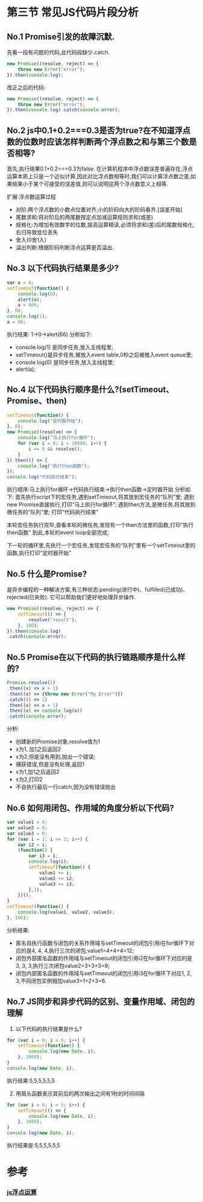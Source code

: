 # 第三节 常见JS代码片段分析

## No.1 Promise引发的故障沉默.

先看一段有问题的代码,此代码段缺少.catch.

```js
new Promise((resolve, reject) => {
    throw new Error("error");
}).then(console.log);
```

改正之后的代码:

```js
new Promise((resolve, reject) => {
    throw new Error("error");
}).then(console.log).catch(console.error);
```

## No.2 js中0.1+0.2===0.3是否为true?在不知道浮点数的位数时应该怎样判断两个浮点数之和与第三个数是否相等?

首先,执行结果0.1+0.2===0.3为false.
在计算机程序中浮点数误差普遍存在,浮点运算本质上只是一个近似计算,因此对比浮点数相等时,我们可以计算浮点数之差,如果结果小于某个可接受的误差值,则可以说明这两个浮点数意义上相等.

扩展:浮点数运算过程
* 对阶:两个浮点数的小数点位置对齐,小的阶码向大的阶码看齐.[误差开始]
* 尾数求和:将对阶后的两尾数按定点加减运算规则求和(或差)
* 规格化:为增加有效数字的位数,提高运算精读,必须将求和(差)后的尾数规格化,右归导致低位丢失
* 舍入(0舍1入)
* 溢出判断:根据阶码判断浮点运算是否溢出.

## No.3 以下代码执行结果是多少?

```js
var a = 6;
setTimeout(function() {
    console.log(0);
    alert(a);
    a = 666;
}, 0);
console.log(1);
a = 66;
```
执行结果: 1->0->alert(66)
分析如下:
* console.log(1) 是同步任务,放入主线程里;
* setTimeout()是异步任务,被放入event table,0秒之后被推入event queue里;
* console.log(0) 是同步任务,放入主线程里;
* alert(a);

## No.4 以下代码执行顺序是什么?(setTimeout、Promise、then)

```js
setTimeout(function() {
    console.log("定时器开始");
}, 0);
new Promise((resolve) => {
    console.log("马上执行for循环");
    for (var i = 0; i < 10000; i++) {
        i == 9 && resolve();
    }
}).then(() => {
    console.log("执行then函数");
});
console.log("代码执行结束");
```
执行顺序:马上执行for循环->代码执行结束->执行then函数->定时器开始
分析如下:
首先执行script下的宏任务,遇到setTimeout,将其放到宏任务的“队列”里;
遇到new Promise直接执行,打印“马上执行for循环”;
遇到then方法,是微任务,将其放到微任务的“队列”里;
打印“代码执行结束”

本轮宏任务执行完毕,查看本轮的微任务,发现有一个then方法里的函数,打印“执行then函数”
到此,本轮的event loop全部完成;

下一轮的循环里,先执行一个宏任务,发现宏任务的“队列”里有一个setTimeout里的函数,执行打印“定时器开始”

## No.5 什么是Promise?

是异步编程的一种解决方案,有三种状态:pending(进行中)、fulfilled(已成功)、rejected(已失败).
它可以帮助我们更好地处理异步操作.

```js
new Promise((resolve, reject) => {
    setTimeout(() => {
        resolve("result");
    }, 100);
}).then(console.log)
.catch(console.error);
```

## No.5 Promise在以下代码的执行链路顺序是什么样的?

```js
Promise.resolve(1)
.then((x) => x + 1)
.then((x) => {throw new Error("My Error")})
.catch(() => 1)
.then((x) => x + 1)
.then((x) => console.log(x))
.catch(console.error);
```

分析:
* 创建新的Promise对象,resolve值为1
* x为1, 加1之后返回2
* x为2,但是没有用到,抛出一个错误;
* 捕获错误,但是没有处理,返回1
* x为1,加1之后返回2
* x为2,打印2
* 不会执行最后一行catch,因为没有错误抛出

## No.6 如何用闭包、作用域的角度分析以下代码?

```js
var value1 = 0;
var value2 = 0;
var value3 = 0;
for (var i = 1; i <= 3; i++) {
    var i2 = i;
    (function() {
        var i3 = i;
        console.log(i);
        setTimeout(function() {
            value1 += i;
            value2 += i2;
            value3 += i3;
        },1);
    })();
}
setTimeout(function() {
    console.log(value1, value2, value3);
}, 100);
```
分析结果:
* 匿名自执行函数与闭包的关系作用域与setTimeout的闭包引用i在for循环下对应的是4, 4, 4,执行三次的闭包,value1=4+4+4=12;
* 闭包外部匿名函数的作用域与setTimeout的闭包引用i2在for循环下对应的是3, 3, 3,执行三次闭包value2=3+3+3=9;
* 闭包内部匿名函数的作用域与setTimeout的闭包引用i3在for循环下对应1, 2, 3,不同闭包实例相加value3=1+2+3=6.

## No.7 JS同步和异步代码的区别、变量作用域、闭包的理解

1. 以下代码的执行结果是什么?

```js
for (var i = 0; i < 5; i++) {
    setTimeout(function() {
        console.log(new Date, i);
    }, 1000);
}
console.log(new Date, i);
```
执行结果:5,5,5,5,5,5

2. 用肩头函数表示其前后的两次输出之间有1秒的时间间隔

```js
for (var i = 0; i < 5; i++) {
    setTimeout(() => {
        console.log(new Date, i);
    }, 1000);
}
console.log(new Date, i);
```

执行结果是:5,5,5,5,5,5

# 参考

### [js浮点运算](https://blog.csdn.net/u013347241/article/details/79210840)

